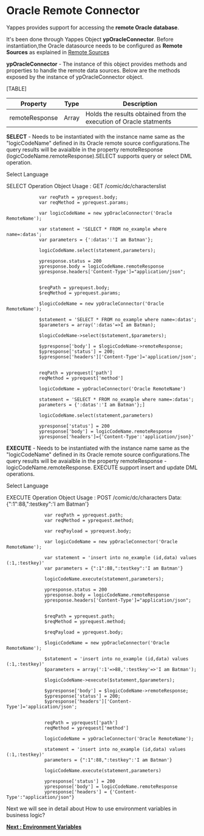 Oracle Remote Connector
=======================

Yappes provides support for accessing the **remote Oracle database**.

It's
been done through Yappes Object **ypOracleConnector**. Before
instantiation,the Oracle datasource needs to be configured as **Remote
Sources** as explained in [Remote Sources](jso_remote_connect.md)

**ypOracleConnector** - The instance of this object provides methods and
properties to handle the remote data sources. Below are the methods
exposed by the instance of ypOracleConnector object.

[TABLE]

| Property       | Type  | Description                                                       |
|----------------|-------|-------------------------------------------------------------------|
| remoteResponse | Array | Holds the results obtained from the execution of Oracle statments |

**SELECT** - Needs to be instantiated with the instance name same as the
"logicCodeName" defined in its Oracle remote source configurations.The
query results will be avaialble in the property remoteResponse
(logicCodeName.remoteResponse).SELECT supports query or select DML
operation.

Select Language

SELECT Operation Object Usage : GET /comic/dc/characterslist

              
                var reqPath = yprequest.body;
                var reqMethod = yprequest.params;

                var logicCodeName = new ypOracleConnector('Oracle RemoteName');

                var statement = 'SELECT * FROM no_example where name=:datas';
                var parameters = {':datas':'I am Batman'};

                logicCodeName.select(statement,parameters);

                ypresponse.status = 200
                ypresponse.body = logicCodeName.remoteResponse
                ypresponse.headers['Content-Type']="application/json";
              
              
                $reqPath = yprequest.body;
                $reqMethod = yprequest.params;
                
                $logicCodeName = new ypOracleConnector('Oracle RemoteName');

                $statement = 'SELECT * FROM no_example where name=:datas';
                $parameters = array(':datas'=>I am Batman);
                  
                $logicCodeName->select($statement,$parameters);

                $ypresponse['body'] = $logicCodeName->remoteResponse; 
                $ypresponse['status'] = 200; 
                $ypresponse['headers']['Content-Type']='application/json';
              
              
                reqPath = yprequest['path']
                reqMethod = yprequest['method']
                  
                logicCodeName = ypOracleConnector('Oracle RemoteName')
                  
                statement = 'SELECT * FROM no_example where name=:datas';
                parameters = {':datas':'I am Batman'};]
                  
                logicCodeName.select(statement,parameters)
                  
                ypresponse['status'] = 200
                ypresponse['body'] = logicCodeName.remoteResponse
                ypresponse['headers']={'Content-Type':'application/json}'
              
            

**EXECUTE** - Needs to be instantiated with the instance name same as the
"logicCodeName" defined in its Oracle remote source configurations.The
query results will be avaialble in the property remoteResponse -
logicCodeName.remoteResponse. EXECUTE support insert and update DML
operations.

Select Language

EXECUTE Operation Object Usage : POST /comic/dc/characters
Data:{":1":88,":testkey":'I am Batman'}

              
                  var reqPath = yprequest.path; 
                  var reqMethod = yprequest.method; 

                  var reqPayload = yprequest.body;

                  var logicCodeName = new ypOracleConnector('Oracle RemoteName');

                  var statement = 'insert into no_example (id,data) values (:1,:testkey)'
                  var parameters = {":1":88,":testkey":'I am Batman'}

                  logicCodeName.execute(statement,parameters);

                  ypresponse.status = 200
                  ypresponse.body = logicCodeName.remoteResponse
                  ypresponse.headers['Content-Type']="application/json";
              
              
                  $reqPath = yprequest.path; 
                  $reqMethod = yprequest.method; 

                  $reqPayload = yprequest.body;
                  
                  $logicCodeName = new ypOracleConnector('Oracle RemoteName');

                  $statement = 'insert into no_example (id,data) values (:1,:testkey)'
                  $parameters = array(':1'=>88,':testkey'=>'I am Batman');

                  $logicCodeName->execute($statement,$parameters);

                  $ypresponse['body'] = $logicCodeName->remoteResponse; 
                  $ypresponse['status'] = 200; 
                  $ypresponse['headers']['Content-Type']='application/json';
              
              
                  reqPath = yprequest['path']
                  reqMethod = yprequest['method']
                
                  logicCodeName = ypOracleConnector('Oracle RemoteName');
                
                  statement = 'insert into no_example (id,data) values (:1,:testkey)'
                  parameters = {":1":88,":testkey":'I am Batman'}
                
                  logicCodeName.execute(statement,parameters)
                
                  ypresponse['status'] = 200
                  ypresponse['body'] = logicCodeName.remoteResponse
                  ypresponse['headers'] = {'Content-Type':"application/json"}              
              
            

Next we will see in detail about How to use environment variables in
business logic? 

[**Next : Environment Variables**](environment_var_in_business_logic.md)
